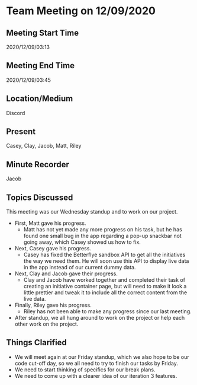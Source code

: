 # Team Meeting on 12/09/2020

## Meeting Start Time

2020/12/09/03:13

## Meeting End Time

2020/12/09/03:45

## Location/Medium

Discord

## Present

Casey, Clay, Jacob, Matt, Riley

## Minute Recorder

Jacob

## Topics Discussed

This meeting was our Wednesday standup and to work on our project.

- First, Matt gave his progress.
  - Matt has not yet made any more progress on his task, but he has found one small bug in the app regarding a pop-up snackbar not going away, which Casey showed us how to fix.
- Next, Casey gave his progress.
  - Casey has fixed the Betterflye sandbox API to get all the initiatives the way we need them. He will soon use this API to display live data in the app instead of our current dummy data.
- Next, Clay and Jacob gave their progress.
  - Clay and Jacob have worked together and completed their task of creating an initiative container page, but will need to make it look a little prettier and tweak it to include all the correct content from the live data.
- Finally, Riley gave his progress.
  - Riley has not been able to make any progress since our last meeting.
- After standup, we all hung around to work on the project or help each other work on the project.


## Things Clarified

- We will meet again at our Friday standup, which we also hope to be our code cut-off day, so we all need to try to finish our tasks by Friday.
- We need to start thinking of specifics for our break plans.
- We need to come up with a clearer idea of our iteration 3 features.
